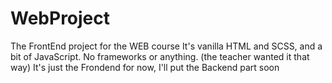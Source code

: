 # WebProject
The FrontEnd project for the WEB course
It's vanilla HTML and SCSS, and a bit of JavaScript. No frameworks or anything. (the teacher wanted it that way)
It's just the Frondend for now, I'll put the Backend part soon

